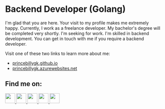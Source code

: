 <h1> Backend Developer (Golang)</h1>
I'm glad that you are here. Your visit to my profile makes me extremely happy. Currently, I work as a freelance developer. My bachelor's degree will be completed very shortly. I'm seeking for work. I'm skilled in backend development. You can get in touch with me if you require a backend developer.

Visit one of these two links to learn more about me:
- <a target="_blank" href="">princebillygk.github.io</a>
- <a target="_blank" href="">princebillygk.azurewebsites.net</a>


<h2>Find me on:</h2>

<a target="_blank" href="https://www.linkedin.com/in/princebillygk/">
<img width="32px" height="32px"  src="https://img.icons8.com/color/48/000000/linkedin.png"/>
</a>
<a target="_blank" href="https://t.me/princebillygk">
<img width="32px" height="32px"  src="https://img.icons8.com/color/48/000000/telegram-app--v1.png"/>
</a>
<a target="_blank" href="https://wa.link/6al4sv/">
<img width="32px" height="32px"  src="https://img.icons8.com/color/48/228BE6/whatsapp--v1.png"/>
</a>
<a target="_blank" href="https://www.facebook.com/princebillygk/">
<img width="32px" height="32px" src="https://img.icons8.com/color/48/000000/facebook-new.png"/>
</a>
<a target="_blank" href="mailto:princebillygk@gmail.com">
<img width="32px" height="32px" src="https://img.icons8.com/fluency/48/000000/mail.png"/>
</a>
